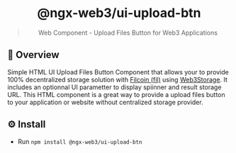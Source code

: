 <center>
<h1>@ngx-web3/ui-upload-btn</h1>

> Web Component - Upload Files Button for Web3 Applications
</center>


## 👀 Overview
Simple HTML UI Upload Files Button Component that allows your to provide 100% decentralized storage solution with [Filcoin (fil)](https://filecoin.io/) using [Web3Storage](https://web3.storage/). It includes an optionnal UI parametter to display spiinner and result storage URL. This HTML component is a great way to provide a upload files button to your application or website without centralized storage provider. 


## ⚙️ Install

- Run `npm install @ngx-web3/ui-upload-btn`
